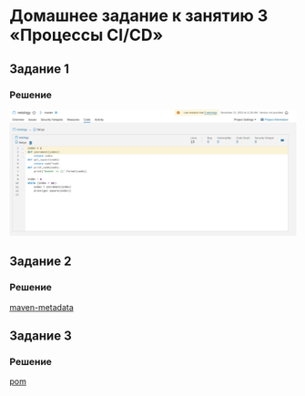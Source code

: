 # Домашнее задание к занятию 3 «Процессы CI/CD»


## Задание 1
### Решение

![](./img/sonar.png)

## Задание 2
### Решение

[maven-metadata](maven-metadata.xml)

## Задание 3
### Решение
[pom](pom.xml)